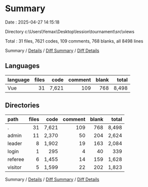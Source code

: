 # Summary

Date : 2025-04-27 14:15:18

Directory c:\\Users\\Yemax\\Desktop\\lession\\tournament\\src\\views

Total : 31 files,  7621 codes, 109 comments, 768 blanks, all 8498 lines

Summary / [Details](details.md) / [Diff Summary](diff.md) / [Diff Details](diff-details.md)

## Languages
| language | files | code | comment | blank | total |
| :--- | ---: | ---: | ---: | ---: | ---: |
| Vue | 31 | 7,621 | 109 | 768 | 8,498 |

## Directories
| path | files | code | comment | blank | total |
| :--- | ---: | ---: | ---: | ---: | ---: |
| . | 31 | 7,621 | 109 | 768 | 8,498 |
| admin | 11 | 2,370 | 50 | 204 | 2,624 |
| leader | 8 | 1,902 | 19 | 163 | 2,084 |
| login | 1 | 295 | 4 | 40 | 339 |
| referee | 6 | 1,455 | 14 | 159 | 1,628 |
| visitor | 5 | 1,599 | 22 | 202 | 1,823 |

Summary / [Details](details.md) / [Diff Summary](diff.md) / [Diff Details](diff-details.md)